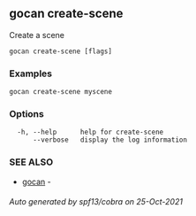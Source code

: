 ## gocan create-scene

Create a scene

```
gocan create-scene [flags]
```

### Examples

```
gocan create-scene myscene
```

### Options

```
  -h, --help      help for create-scene
      --verbose   display the log information
```

### SEE ALSO

* [gocan](gocan.md)	 - 

###### Auto generated by spf13/cobra on 25-Oct-2021
